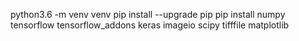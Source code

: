 python3.6 -m venv venv
pip install --upgrade pip
pip install numpy tensorflow tensorflow_addons keras imageio scipy tifffile matplotlib